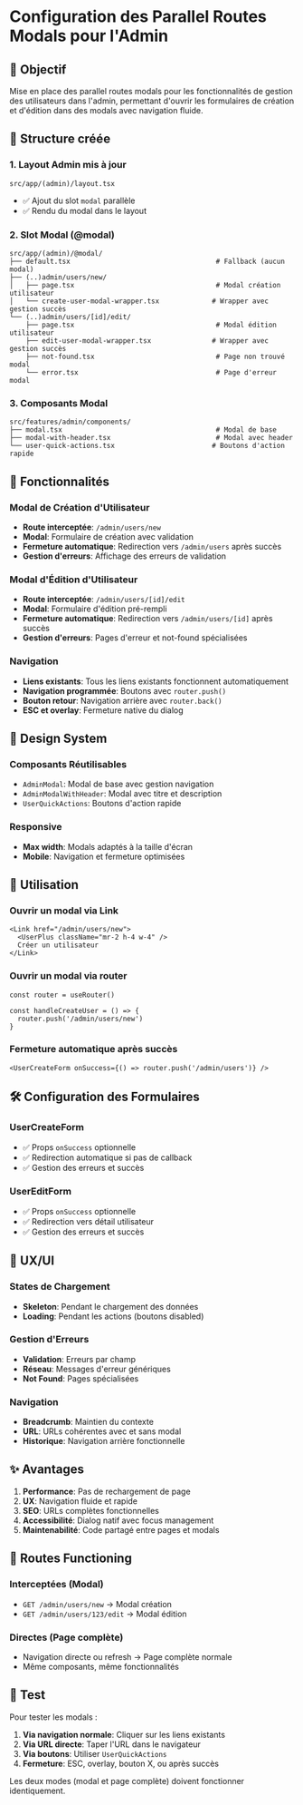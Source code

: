 # Configuration des Parallel Routes Modals pour l'Admin

## 🎯 Objectif
Mise en place des parallel routes modals pour les fonctionnalités de gestion des utilisateurs dans l'admin, permettant d'ouvrir les formulaires de création et d'édition dans des modals avec navigation fluide.

## 📁 Structure créée

### 1. Layout Admin mis à jour
```
src/app/(admin)/layout.tsx
```
- ✅ Ajout du slot `modal` parallèle
- ✅ Rendu du modal dans le layout

### 2. Slot Modal (@modal)
```
src/app/(admin)/@modal/
├── default.tsx                                    # Fallback (aucun modal)
├── (..)admin/users/new/
│   ├── page.tsx                                   # Modal création utilisateur
│   └── create-user-modal-wrapper.tsx             # Wrapper avec gestion succès
└── (..)admin/users/[id]/edit/
    ├── page.tsx                                   # Modal édition utilisateur
    ├── edit-user-modal-wrapper.tsx               # Wrapper avec gestion succès
    ├── not-found.tsx                              # Page non trouvé modal
    └── error.tsx                                  # Page d'erreur modal
```

### 3. Composants Modal
```
src/features/admin/components/
├── modal.tsx                                      # Modal de base
├── modal-with-header.tsx                          # Modal avec header
└── user-quick-actions.tsx                        # Boutons d'action rapide
```

## 🔧 Fonctionnalités

### Modal de Création d'Utilisateur
- **Route interceptée**: `/admin/users/new`
- **Modal**: Formulaire de création avec validation
- **Fermeture automatique**: Redirection vers `/admin/users` après succès
- **Gestion d'erreurs**: Affichage des erreurs de validation

### Modal d'Édition d'Utilisateur
- **Route interceptée**: `/admin/users/[id]/edit`
- **Modal**: Formulaire d'édition pré-rempli
- **Fermeture automatique**: Redirection vers `/admin/users/[id]` après succès
- **Gestion d'erreurs**: Pages d'erreur et not-found spécialisées

### Navigation
- **Liens existants**: Tous les liens existants fonctionnent automatiquement
- **Navigation programmée**: Boutons avec `router.push()` 
- **Bouton retour**: Navigation arrière avec `router.back()`
- **ESC et overlay**: Fermeture native du dialog

## 🎨 Design System

### Composants Réutilisables
- `AdminModal`: Modal de base avec gestion navigation
- `AdminModalWithHeader`: Modal avec titre et description
- `UserQuickActions`: Boutons d'action rapide

### Responsive
- **Max width**: Modals adaptés à la taille d'écran
- **Mobile**: Navigation et fermeture optimisées

## 🚀 Utilisation

### Ouvrir un modal via Link
```tsx
<Link href="/admin/users/new">
  <UserPlus className="mr-2 h-4 w-4" />
  Créer un utilisateur
</Link>
```

### Ouvrir un modal via router
```tsx
const router = useRouter()

const handleCreateUser = () => {
  router.push('/admin/users/new')
}
```

### Fermeture automatique après succès
```tsx
<UserCreateForm onSuccess={() => router.push('/admin/users')} />
```

## 🛠 Configuration des Formulaires

### UserCreateForm
- ✅ Props `onSuccess` optionnelle
- ✅ Redirection automatique si pas de callback
- ✅ Gestion des erreurs et succès

### UserEditForm  
- ✅ Props `onSuccess` optionnelle
- ✅ Redirection vers détail utilisateur
- ✅ Gestion des erreurs et succès

## 📱 UX/UI

### States de Chargement
- **Skeleton**: Pendant le chargement des données
- **Loading**: Pendant les actions (boutons disabled)

### Gestion d'Erreurs
- **Validation**: Erreurs par champ
- **Réseau**: Messages d'erreur génériques
- **Not Found**: Pages spécialisées

### Navigation
- **Breadcrumb**: Maintien du contexte
- **URL**: URLs cohérentes avec et sans modal
- **Historique**: Navigation arrière fonctionnelle

## ✨ Avantages

1. **Performance**: Pas de rechargement de page
2. **UX**: Navigation fluide et rapide
3. **SEO**: URLs complètes fonctionnelles
4. **Accessibilité**: Dialog natif avec focus management
5. **Maintenabilité**: Code partagé entre pages et modals

## 🔄 Routes Functioning

### Interceptées (Modal)
- `GET /admin/users/new` → Modal création
- `GET /admin/users/123/edit` → Modal édition

### Directes (Page complète) 
- Navigation directe ou refresh → Page complète normale
- Même composants, même fonctionnalités

## 🧪 Test

Pour tester les modals :

1. **Via navigation normale**: Cliquer sur les liens existants
2. **Via URL directe**: Taper l'URL dans le navigateur
3. **Via boutons**: Utiliser `UserQuickActions`
4. **Fermeture**: ESC, overlay, bouton X, ou après succès

Les deux modes (modal et page complète) doivent fonctionner identiquement. 